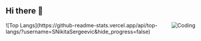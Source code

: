 ## Hi there 👋
<img align="right" alt="Coding" src="https://github.com/SNikitaSergeevic/SNikitaSergeevic/blob/main/animation.gif">
![Top Langs](https://github-readme-stats.vercel.app/api/top-langs/?username=SNikitaSergeevic&hide_progress=false)
<!--
**SNikitaSergeevic/SNikitaSergeevic** is a ✨ _special_ ✨ repository because its `README.md` (this file) appears on your GitHub profile.

Here are some ideas to get you started:

- 🔭 I’m currently working on

- 🌱 I’m currently learning ...
- 👯 I’m looking to collaborate on ...
- 🤔 I’m looking for help with ...
- 💬 Ask me about ...
- 📫 How to reach me: ...
- 😄 Pronouns: ...
- ⚡ Fun fact: ...
-->
